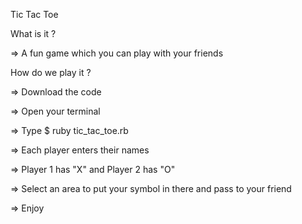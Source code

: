 Tic Tac Toe


What is it ?


=> A fun game which you can play with your friends


How do we play it ?


=> Download the code


=> Open your terminal


=> Type $ ruby tic_tac_toe.rb


=> Each player enters their names


=> Player 1 has "X" and Player 2 has "O"


=> Select an area to put your symbol in there and pass to your friend


=> Enjoy